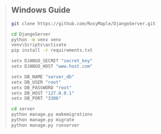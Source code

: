 > ## Windows Guide
>
>```bash
>git clone https://github.com/RosyMaple/DjangoServer.git
>```
>
>```bash
>cd DjangoServer
>python -m venv venv
>venv\Scripts\activate
>pip install -r requirements.txt
>```
>
>```bash
>setx DJANGO_SECRET "secret_key"
>setx DJANGO_HOST "www.host.com"
>```
>
>```bash
>setx DB_NAME "server_db"
>setx DB_USER "root"
>setx DB_PASSWORD "root"
>setx DB_HOST "127.0.0.1"
>setx DB_PORT "3306"
>```
>```bash
>cd server
>python manage.py makemigrations
>python manage.py migrate
>python manage.py runserver
>```
